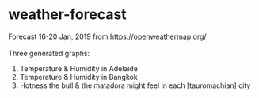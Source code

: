 # weather-forecast
Forecast 16-20 Jan, 2019 from https://openweathermap.org/
<br><br>
Three generated graphs:<br>
  1. Temperature & Humidity in Adelaide<br>
  2. Temperature & Humidity in Bangkok<br>
  3. Hotness the bull & the matadora might feel in each [tauromachian] city
  
